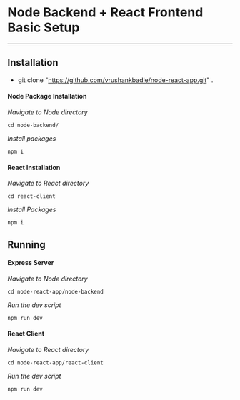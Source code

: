 # Node Backend + React Frontend Basic Setup
<hr>

## Installation

- git clone "https://github.com/vrushankbadle/node-react-app.git" .

#### Node Package Installation

*Navigate to Node directory*

    cd node-backend/

*Install packages*

    npm i

#### React Installation

*Navigate to React directory*
    
    cd react-client

*Install Packages*

    npm i

## Running

#### Express Server

*Navigate to Node directory*

    cd node-react-app/node-backend

*Run the dev script*

    npm run dev

#### React Client

*Navigate to React directory*

    cd node-react-app/react-client

*Run the dev script*

    npm run dev